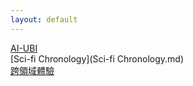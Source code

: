 ```yaml
---
layout: default
---
```


[AI-UBI](AI-UBI.md)  
[Sci-fi Chronology](Sci-fi Chronology.md)  
[跨領域體驗](跨領域體驗.md)  
